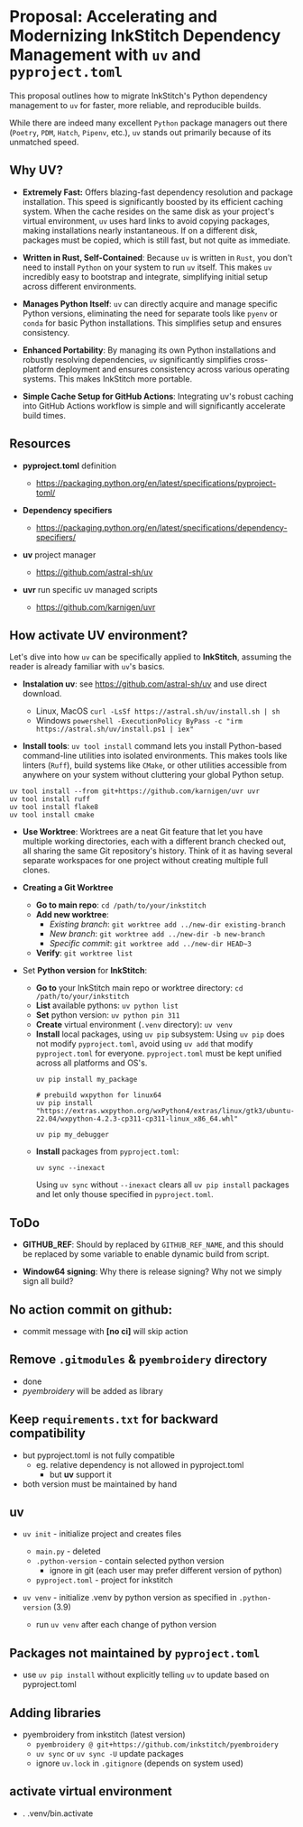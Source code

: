 

# Proposal: Accelerating and Modernizing InkStitch Dependency Management with `uv` and `pyproject.toml`

This proposal outlines how to migrate InkStitch's Python dependency management to `uv` for faster, more reliable, and reproducible builds.

While there are indeed many excellent `Python` package managers out there (`Poetry`, `PDM`, `Hatch`, `Pipenv`, etc.), `uv` stands out primarily because of its unmatched speed.

## Why UV?

* **Extremely Fast:**
Offers blazing-fast dependency resolution and package installation. This speed is significantly boosted by its efficient caching system. When the cache resides on the same disk as your project's virtual environment, `uv` uses hard links to avoid copying packages, making installations nearly instantaneous. If on a different disk, packages must be copied, which is still fast, but not quite as immediate.

* **Written in Rust, Self-Contained**: Because `uv` is written in `Rust`, you don't need to install `Python` on your system to run `uv` itself. This makes `uv` incredibly easy to bootstrap and integrate, simplifying initial setup across different environments.

* **Manages Python Itself**: `uv` can directly acquire and manage specific Python versions, eliminating the need for separate tools like `pyenv` or `conda` for basic Python installations. This simplifies setup and ensures consistency.

* **Enhanced Portability**: By managing its own Python installations and robustly resolving dependencies, `uv` significantly simplifies cross-platform deployment and ensures consistency across various operating systems. This makes InkStitch more portable.

* **Simple Cache Setup for GitHub Actions**: Integrating uv's robust caching into GitHub Actions workflow is simple and will significantly accelerate build times.


## Resources

* **pyproject.toml** definition
  * https://packaging.python.org/en/latest/specifications/pyproject-toml/

* **Dependency specifiers**
  * https://packaging.python.org/en/latest/specifications/dependency-specifiers/

* **uv** project manager
  * https://github.com/astral-sh/uv

* **uvr** run specific uv managed scripts
  * https://github.com/karnigen/uvr


## How activate UV environment?

Let's dive into how `uv` can be specifically applied to **InkStitch**, assuming the reader is already familiar with `uv`'s basics.

* **Instalation uv**: see https://github.com/astral-sh/uv
 and use direct download.

   * Linux, MacOS
   `curl -LsSf https://astral.sh/uv/install.sh | sh`
   * Windows `powershell -ExecutionPolicy ByPass -c "irm https://astral.sh/uv/install.ps1 | iex"`


* **Install tools**:
`uv tool install` command lets you install Python-based command-line utilities into isolated environments. This makes tools like linters (`Ruff`), build systems like `CMake`, or other utilities accessible from anywhere on your system without cluttering your global Python setup.
```
uv tool install --from git+https://github.com/karnigen/uvr uvr
uv tool install ruff
uv tool install flake8
uv tool install cmake

```
* **Use Worktree**: Worktrees are a neat Git feature that let you have multiple working directories, each with a different branch checked out, all sharing the same Git repository's history. Think of it as having several separate workspaces for one project without creating multiple full clones.

* **Creating a Git Worktree**
  * **Go to main repo**: `cd /path/to/your/inkstitch`
  * **Add new worktree**:
    *  *Existing branch*: `git worktree add ../new-dir existing-branch`
    *  *New branch*: `git worktree add ../new-dir -b new-branch`
    *  *Specific commit*: `git worktree add ../new-dir HEAD~3`
  * **Verify**: `git worktree list`

* Set **Python version** for **InkStitch**:
  * **Go to** your InkStitch main repo or worktree directory: `cd /path/to/your/inkstitch`
  * **List** available pythons: `uv python list`
  * **Set** python version: `uv python pin 311`
  * **Create** virtual environment (`.venv` directory): `uv venv`
  * **Install** local packages, using `uv pip` subsystem: Using `uv pip` does not modify `pyproject.toml`, avoid using `uv add` that modify `pyproject.toml` for everyone. `pyproject.toml` must be kept unified across all platforms and OS's.
    ```
    uv pip install my_package

    # prebuild wxpython for linux64
    uv pip install "https://extras.wxpython.org/wxPython4/extras/linux/gtk3/ubuntu-22.04/wxpython-4.2.3-cp311-cp311-linux_x86_64.whl"

    uv pip my_debugger
    ```
  * **Install** packages from `pyproject.toml`:
    ```
    uv sync --inexact
    ```
    Using `uv sync` without `--inexact` clears all `uv pip install` packages and let only thouse specified in `pyproject.toml`.


## ToDo
* **GITHUB_REF**: Should by replaced by `GITHUB_REF_NAME`, and this should be replaced by some variable to enable dynamic build from script.

* **Window64 signing**: Why there is release signing? Why not we simply sign all build?

## No action commit on github:
* commit message with **[no ci]** will skip action

## Remove `.gitmodules` & `pyembroidery` directory
* done
* *pyembroidery* will be added as library

## Keep `requirements.txt` for backward compatibility
* but pyproject.toml is not fully compatible
  * eg. relative dependency is not allowed in pyproject.toml
    * but **uv** support it
* both version must be maintained by hand

## uv
* `uv init` - initialize project and creates files
  * `main.py` - deleted
  * `.python-version` - contain selected python version
    * ignore in git (each user may prefer different version of python)
  * `pyproject.toml` - project for inkstitch

* `uv venv` - initialize .venv by python version as specified in `.python-version` (3.9)
  * run `uv venv` after each change of python version

## Packages not maintained by `pyproject.toml`
* use `uv pip install`  without explicitly telling `uv` to update based on pyproject.toml

## Adding libraries
* pyembroidery from inkstitch (latest version)
  * `pyembroidery @ git+https://github.com/inkstitch/pyembroidery`
  * `uv sync` or `uv sync -U` update packages
  * ignore `uv.lock` in `.gitignore` (depends on system used)

## activate virtual environment
* . .venv/bin.activate



